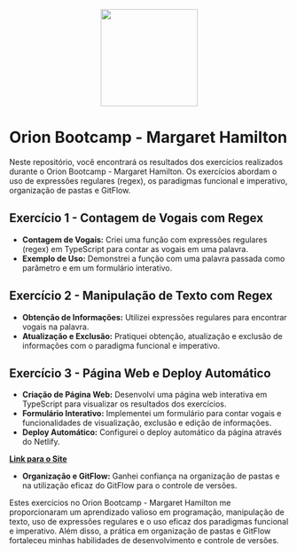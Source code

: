  <div align="center">
<img src="https://newrizon.global/wp-content/themes/hello-theme-child-master/img/selo-bootcamp.svg" width="175px"> 
</div>

# Orion Bootcamp - Margaret Hamilton

Neste repositório, você encontrará os resultados dos exercícios realizados durante o Orion Bootcamp - Margaret Hamilton. Os exercícios abordam o uso de expressões regulares (regex), os paradigmas funcional e imperativo, organização de pastas e GitFlow.

## Exercício 1 - Contagem de Vogais com Regex

- **Contagem de Vogais:** Criei uma função com expressões regulares (regex) em TypeScript para contar as vogais em uma palavra.
- **Exemplo de Uso:** Demonstrei a função com uma palavra passada como parâmetro e em um formulário interativo.

## Exercício 2 - Manipulação de Texto com Regex

- **Obtenção de Informações:** Utilizei expressões regulares para encontrar vogais na palavra.
- **Atualização e Exclusão:** Pratiquei obtenção, atualização e exclusão de informações com o paradigma funcional e imperativo.

## Exercício 3 - Página Web e Deploy Automático

- **Criação de Página Web:** Desenvolvi uma página web interativa em TypeScript para visualizar os resultados dos exercícios.
- **Formulário Interativo:** Implementei um formulário para contar vogais e funcionalidades de visualização, exclusão e edição de informações.
- **Deploy Automático:** Configurei o deploy automático da página através do Netlify.

**[Link para o Site](https://orion-bootcamp-charles-oliveira.netlify.app/)**

- **Organização e GitFlow:** Ganhei confiança na organização de pastas e na utilização eficaz do GitFlow para o controle de versões.

Estes exercícios no Orion Bootcamp - Margaret Hamilton me proporcionaram um aprendizado valioso em programação, manipulação de texto, uso de expressões regulares e o uso eficaz dos paradigmas funcional e imperativo. Além disso, a prática em organização de pastas e GitFlow fortaleceu minhas habilidades de desenvolvimento e controle de versões.
